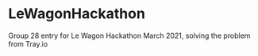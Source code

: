 # LeWagonHackathon
Group 28 entry for Le Wagon Hackathon March 2021, solving the problem from Tray.io
